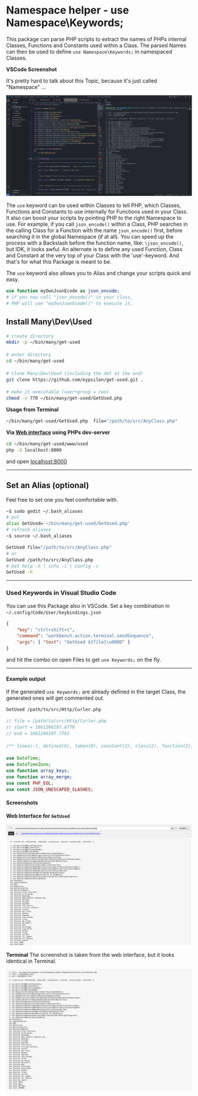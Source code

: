 # Namespace helper - use Namespace\Keywords;

This package can parse PHP scripts to extract the names of PHPs internal Classes, Functions and Constants used within a Class. The parsed Names can then be used to define `use Namespace\Keywords;` in namespaced Classes.


__VSCode Screenshot__

It's pretty hard to talk about this Topic, because it's just called "Namespace" ...

![Visual Studio Code Example Response](/www/used/assets/screenshot-vscode.png)

The `use` keyword can be used within Classes to tell PHP, which Classes, Functions and Constants to use internally for Functions used in your Class. It also can boost your scripts by pointing PHP to the right Namespace to use. For example, if you call `json_encode()` within a Class, PHP searches in the calling Class for a Function with the name `json_encode()` first, before searching it in the global Namespace (if at all). You can speed up the process with a Backslash before the function name, like: `\json_encode()`, but IDK, it looks awful. An alternate is to define any used Function, Class and Constant at the very top of your Class with the 'use'-keyword. And that's for what this Package is meant to be.

The `use` keyword also allows you to Alias and change your scripts quick and easy.

```php
use function myOwnJsonEcode as json_encode;
# if you now call "json_encode()" in your class,
# PHP will use "myOwnJsonEcode()" to execute it.
```

## Install Many\Dev\Used

```sh
# create directory
mkdir -p ~/bin/many/get-used

# enter directory
cd ~/bin/many/get-used

# clone Many\Dev\Used (including the dot at the end)
git clone https://github.com/eypsilon/get-used.git .

# make it executable (user+group = rwx)
chmod -v 770 ~/bin/many/get-used/GetUsed.php
```

__Usage from Terminal__

```sh
~/bin/many/get-used/GetUsed.php  file="/path/to/src/AnyClass.php"
```

__Via [Web interface](./www/used/) using PHPs dev-server__

```sh
cd ~/bin/many/get-used/www/used
php -S localhost:8000
```

and open [localhost:8000](http://localhost:8000)

---

## Set an Alias (optional)

Feel free to set one you feel comfortable with.

```sh
~$ sudo gedit ~/.bash_aliases
# put
alias GetUsed='~/bin/many/get-used/GetUsed.php'
# refresh aliases
~$ source ~/.bash_aliases
```
```sh
GetUsed file="/path/to/src/AnyClass.php"
# or
GetUsed /path/to/src/AnyClass.php
# Get help -h | info -i | config -c
GetUsed -h
```
---

### Used Keywords in Visual Studio Code

You can use this Package also in VSCode. Set a key combination in `~/.config/Code/User/keybindings.json`

```json
{
    "key": "ctrl+shift+t",
    "command": "workbench.action.terminal.sendSequence",
    "args": { "text": "GetUsed ${file}\u000D" }
}
```

and hit the combo on open Files to get `use Keywords;` on the fly.

---

#### Example output

If the generated `use Keywords;` are already defined in the target Class, the generated ones will get commented out.

```sh
GetUsed /path/to/src/Http/Curler.php
```

```php
// file = /path/to/src/Http/Curler.php
// start = 1661266197.6779
// end = 1661266197.7762

/** lines(-), defined(0), taken(0), constant(2), class(2), function(2), total(6) */

use DateTime;
use DateTimeZone;
use function array_keys;
use function array_merge;
use const PHP_EOL;
use const JSON_UNESCAPED_SLASHES;
```

#### Screenshots

__Web Interface for `GetUsed`__


![Web Interface Example Response](/www/used/assets/screenshot-sw.png)

__Terminal__
The screenshot is taken from the web interface, but it looks identical in Terminal.

![Terminal Example Response](/www/used/assets/screenshot-sw-terminal-out.png)
